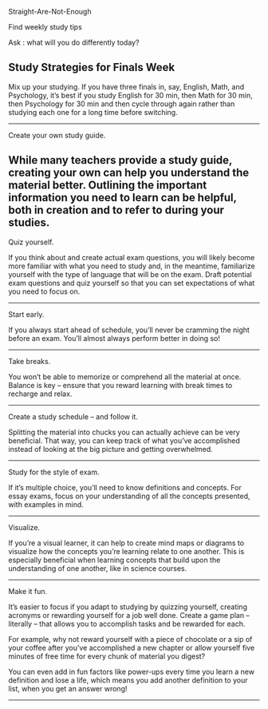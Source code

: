 

Straight-Are-Not-Enough

Find weekly study tips 

Ask : what will you do differently today?




Study Strategies for Finals Week
---------------------------------
Mix up your studying. If you have three finals in, say, English, Math, and Psychology, it’s best if you study English for 30 min, then Math for 30 min, then Psychology for 30 min and then cycle through again rather than studying each one for a long time before switching.


-------------------------------------------------
Create your own study guide.

While many teachers provide a study guide, creating your own can help you understand the material better. Outlining the important information you need to learn can be helpful, both in creation and to refer to during your studies.
-----------------------------------------------

Quiz yourself.

If you think about and create actual exam questions, you will likely become more familiar with what you need to study and, in the meantime, familiarize yourself with the type of language that will be on the exam. Draft potential exam questions and quiz yourself so that you can set expectations of what you need to focus on.

-----------------------------------------------------

Start early.

If you always start ahead of schedule, you’ll never be cramming the night before an exam. You’ll almost always perform better in doing so!

------------------------------

Take breaks.

You won’t be able to memorize or comprehend all the material at once. Balance is key – ensure that you reward learning with break times to recharge and relax.

------------------------------------------

Create a study schedule – and follow it.

Splitting the material into chucks you can actually achieve can be very beneficial. That way, you can keep track of what you’ve accomplished instead of looking at the big picture and getting overwhelmed.

-------------------------------------

Study for the style of exam.

If it’s multiple choice, you’ll need to know definitions and concepts. For essay exams, focus on your understanding of all the concepts presented, with examples in mind.

------------------------------------

Visualize.

If you’re a visual learner, it can help to create mind maps or diagrams to visualize how the concepts you’re learning relate to one another. This is especially beneficial when learning concepts that build upon the understanding of one another, like in science courses.

--------------------------------------

Make it fun.

It’s easier to focus if you adapt to studying by quizzing yourself, creating acronyms or rewarding yourself for a job well done. Create a game plan – literally – that allows you to accomplish tasks and be rewarded for each.

For example, why not reward yourself with a piece of chocolate or a sip of your coffee after you’ve accomplished a new chapter or allow yourself five minutes of free time for every chunk of material you digest?

You can even add in fun factors like power-ups every time you learn a new definition and lose a life, which means you add another definition to your list, when you get an answer wrong!

--------------------------
